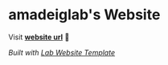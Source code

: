 
# amadeiglab's Website

Visit **[website url](#)** 🚀

_Built with [Lab Website Template](https://greene-lab.gitbook.io/lab-website-template-docs)_


